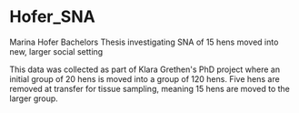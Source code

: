 # Hofer_SNA
Marina Hofer Bachelors Thesis investigating SNA of 15 hens moved into new, larger social setting

This data was collected as part of Klara Grethen's PhD project where an initial group of 20 hens is moved into a group of 120 hens. Five hens are removed at transfer for tissue sampling, meaning 15 hens are moved to the larger group.  
